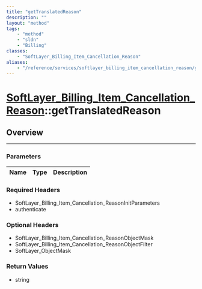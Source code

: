 ```yaml
---
title: "getTranslatedReason"
description: ""
layout: "method"
tags:
    - "method"
    - "sldn"
    - "Billing"
classes:
    - "SoftLayer_Billing_Item_Cancellation_Reason"
aliases:
    - "/reference/services/softlayer_billing_item_cancellation_reason/getTranslatedReason"
---
```

# [SoftLayer_Billing_Item_Cancellation_Reason](/reference/services/SoftLayer_Billing_Item_Cancellation_Reason)::getTranslatedReason




## Overview 


-----

### Parameters 
|Name | Type | Description |
| --- | --- | --- |


### Required Headers
* SoftLayer_Billing_Item_Cancellation_ReasonInitParameters
* authenticate


### Optional Headers
* SoftLayer_Billing_Item_Cancellation_ReasonObjectMask
* SoftLayer_Billing_Item_Cancellation_ReasonObjectFilter
* SoftLayer_ObjectMask

### Return Values
* string




